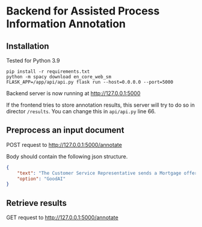 # Backend for Assisted Process Information Annotation

## Installation

Tested for Python 3.9

```ssh
pip install -r requirements.txt
python -m spacy download en_core_web_sm
FLASK_APP=/app/api/api.py flask run --host=0.0.0.0 --port=5000
```

Backend server is now running at http://127.0.0.1:5000

If the frontend tries to store annotation results, this server will try to do so in director `/results`.
You can change this in `api/api.py` line 66.

## Preprocess an input document

POST request to http://127.0.0.1:5000/annotate

Body should contain the following json structure.

```json
{
    "text": "The Customer Service Representative sends a Mortgage offer to the customer and waits for a reply . If the customer calls or writes back declining the mortgage , the case details are updated",
    "option": "GoodAI"
}
```

## Retrieve results

GET request to http://127.0.0.1:5000/annotate